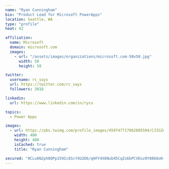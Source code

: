 ```yaml
---
name: "Ryan Cunningham"
bio: "Product Lead for Microsoft PowerApps"
location: Seattle, WA
type: "profile"
heat: 42

affiliation:
  name: Microsoft
  domain: microsoft.com
  images:
    - url: "/assets/images/organizations/microsoft.com-50x50.jpg"
      width: 50
      height: 50

twitter:
  username: rc_says
  url: https://twitter.com/rc_says
  followers: 3018

linkedin:
  url: https://www.linkedin.com/in/rycu

topics:
  - Power Apps

images:
  - url: https://pbs.twimg.com/profile_images/459747717862805504/CJIGZejd_400x400.png
    width: 400
    height: 400
    isCached: true
    title: "Ryan Cunningham"

secured: "0CLu6N2ph0QPp159Ic8ScY4U2D6/qHFY4X6Nub45CqZs6bPCVEoz0Y88b6oK+IEI2PACmgmVqbiOjA1WT32+bB2xrpPk9XlT7X+eqnBJh7/oUt6teuM8/qUq0BTrUW6qjYgCX4alaZaUYIDwCb4viAQ0nB5zAQUywI/Ead7Hv/qxzHfXgtqeP7C3q+rpyNyS9AJdgLot3aXCRSvU/SD1k/OSeQbyFyfZ0rtJUlNiauBPuqTotlW13HXyXZQM3H/1fJcFiU6RZC6OHvnDx3L666KS2G7dCnHvn1kp9iLMk1s/+ch3N76hDhzIU94UR1mm2gzU0Gy+yNow67qDxq5xVw80K7HSSxVHZtd6MjgFZz8SZ3N7/M2Jf06zW4RHMhw8iYchIzLV/TzTLR7+Cj7xPoJM8NkfeMcaJDAp7AuY3eM=;hrO7Fp0Kh5JkP7YcxHBGOw=="
---
```


